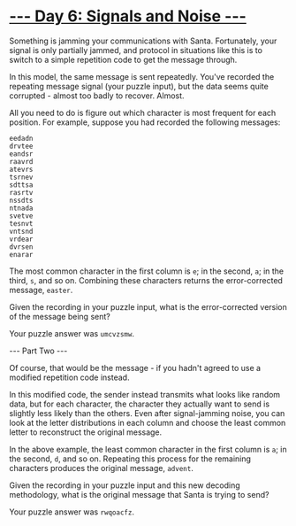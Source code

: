 # [--- Day 6: Signals and Noise ---](http://adventofcode.com/2016/day/6)

Something is jamming your communications with Santa. Fortunately, your signal is only partially jammed, and protocol in situations like this is to switch to a simple repetition code to get the message through.

In this model, the same message is sent repeatedly. You've recorded the repeating message signal (your puzzle input), but the data seems quite corrupted - almost too badly to recover. Almost.

All you need to do is figure out which character is most frequent for each position. For example, suppose you had recorded the following messages:

``eedadn``  
``drvtee``  
``eandsr``  
``raavrd``  
``atevrs``  
``tsrnev``  
``sdttsa``  
``rasrtv``  
``nssdts``  
``ntnada``  
``svetve``  
``tesnvt``  
``vntsnd``  
``vrdear``  
``dvrsen``  
``enarar``  

The most common character in the first column is ``e``; in the second, ``a``; in the third, ``s``, and so on. Combining these characters returns the error-corrected message, ``easter``.

Given the recording in your puzzle input, what is the error-corrected version of the message being sent?

Your puzzle answer was ``umcvzsmw``.

--- Part Two ---

Of course, that would be the message - if you hadn't agreed to use a modified repetition code instead.

In this modified code, the sender instead transmits what looks like random data, but for each character, the character they actually want to send is slightly less likely than the others. Even after signal-jamming noise, you can look at the letter distributions in each column and choose the least common letter to reconstruct the original message.

In the above example, the least common character in the first column is ``a``; in the second, ``d``, and so on. Repeating this process for the remaining characters produces the original message, ``advent``.

Given the recording in your puzzle input and this new decoding methodology, what is the original message that Santa is trying to send?

Your puzzle answer was ``rwqoacfz``.
